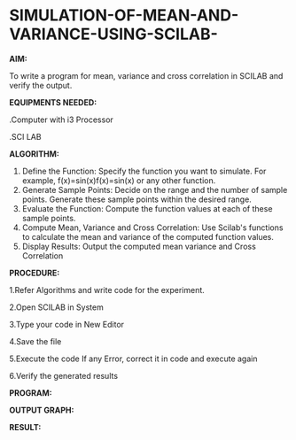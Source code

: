 # SIMULATION-OF-MEAN-AND-VARIANCE-USING-SCILAB-
__AIM:__

To write a program for mean, variance and cross correlation in SCILAB and verify the output. 

__EQUIPMENTS NEEDED:__

.Computer with i3 Processor 

.SCI LAB 

__ALGORITHM:__

1. Define the Function: Specify the function you want to simulate. For example, 
f(x)=sin⁡(x)f(x)=sin(x) or any other function. 
2. Generate Sample Points: Decide on the range and the number of sample points. Generate 
these sample points within the desired range. 
3. Evaluate the Function: Compute the function values at each of these sample points. 
4. Compute Mean, Variance and Cross Correlation: Use Scilab's functions to calculate the 
mean and variance of the computed function values. 
5. Display Results: Output the computed mean variance and Cross Correlation 

__PROCEDURE:__ 

1.Refer Algorithms and write code for the experiment. 

2.Open SCILAB in System 

3.Type your code in New Editor 

4.Save the file 

5.Execute the code If any Error, correct it in code and execute again 
  
6.Verify the generated results

__PROGRAM:__

__OUTPUT GRAPH:__

__RESULT:__

